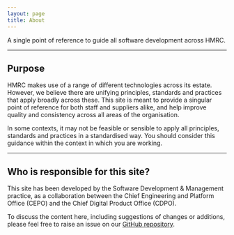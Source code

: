 ```yaml
---
layout: page
title: About
---
```


<p class="govuk-body-l">
A single point of reference to guide all software development across HMRC.
</p>

<hr class="govuk-section-break--l govuk-section-break--visible">

## Purpose

HMRC makes use of a range of different technologies across its estate. However, we believe there are unifying principles, standards and practices that apply broadly across these. This site is meant to provide a singular point of reference for both staff and suppliers alike, and help improve quality and consistency across all areas of the organisation.

In some contexts, it may not be feasible or sensible to apply all principles, standards and practices in a standardised way. You should consider this guidance within the context in which you are working.

<hr class="govuk-section-break--l govuk-section-break--visible">

## Who is responsible for this site?

This site has been developed by the Software Development & Management practice, as a collaboration between the Chief Engineering and Platform Office (CEPO) and the Chief Digital Product Office (CDPO).

To discuss the content here, including suggestions of changes or additions, please feel free to raise an issue on our <a href="https://github.com/hmrc/hmrc.github.io">GitHub repository</a>.
